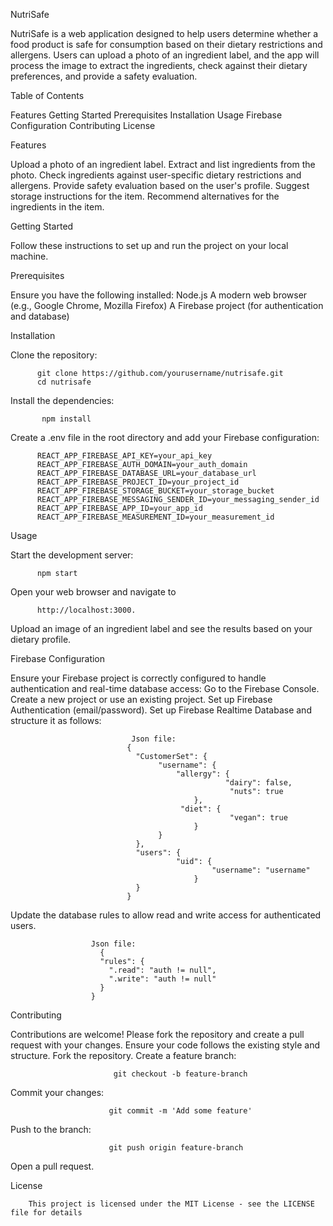 NutriSafe
             
NutriSafe is a web application designed to help users determine whether a food product is safe for consumption based on their dietary restrictions and allergens. Users can upload a photo of an ingredient label, and the app will process the image to extract the ingredients, check against their dietary preferences, and provide a safety evaluation.

Table of Contents

   Features
   Getting Started
   Prerequisites
   Installation
   Usage
   Firebase Configuration
   Contributing
   License

            
Features

   Upload a photo of an ingredient label.
   Extract and list ingredients from the photo.
   Check ingredients against user-specific dietary restrictions and allergens.
   Provide safety evaluation based on the user's profile.
   Suggest storage instructions for the item.
   Recommend alternatives for the ingredients in the item.


Getting Started

  Follow these instructions to set up and run the project on your local machine.


            
Prerequisites

  Ensure you have the following installed:
         Node.js
         A modern web browser (e.g., Google Chrome, Mozilla Firefox)
         A Firebase project (for authentication and database)

                      
Installation

  Clone the repository:
          
          git clone https://github.com/yourusername/nutrisafe.git
          cd nutrisafe

                      
  Install the dependencies:
          
           npm install
                     
  Create a .env file in the root directory and add your Firebase configuration:
          
          REACT_APP_FIREBASE_API_KEY=your_api_key
          REACT_APP_FIREBASE_AUTH_DOMAIN=your_auth_domain
          REACT_APP_FIREBASE_DATABASE_URL=your_database_url
          REACT_APP_FIREBASE_PROJECT_ID=your_project_id
          REACT_APP_FIREBASE_STORAGE_BUCKET=your_storage_bucket
          REACT_APP_FIREBASE_MESSAGING_SENDER_ID=your_messaging_sender_id
          REACT_APP_FIREBASE_APP_ID=your_app_id
          REACT_APP_FIREBASE_MEASUREMENT_ID=your_measurement_id


Usage

  Start the development server:
                    
          npm start
                    
  Open your web browser and navigate to 
        
          http://localhost:3000.
          
  Upload an image of an ingredient label and see the results based on your dietary profile.
          
  Firebase Configuration
                    
  Ensure your Firebase project is correctly configured to handle authentication and real-time database access:
         Go to the Firebase Console.
         Create a new project or use an existing project.
         Set up Firebase Authentication (email/password).
         Set up Firebase Realtime Database and structure it as follows:
                              	
                               Json file:
                              {
                                "CustomerSet": {
                                	 "username": {
                                   		 "allergy": {
                                      				"dairy": false,
                                     				 "nuts": true
                                   			 },
                                  		  "diet": {
                                     				 "vegan": true
                                   			 }
                                 	 }
                                },
                                "users": {
                                 		 "uid": {
                                   				 "username": "username"
                                	 		 }
                                }
                              }
                            
  Update the database rules to allow read and write access for authenticated users.
                      
                      Json file:
                      	{
                        "rules": {
                          ".read": "auth != null",
                          ".write": "auth != null"
                        }
                      }


Contributing
    
    
  Contributions are welcome! Please fork the repository and create a pull request with your changes. Ensure your code follows the existing style and structure.
  Fork the repository.
  Create a feature branch: 
        
                           git checkout -b feature-branch
                           
  Commit your changes: 
                       
                          git commit -m 'Add some feature'
  Push to the branch: 
                          
                          git push origin feature-branch
  Open a pull request.

        
License

        This project is licensed under the MIT License - see the LICENSE file for details








